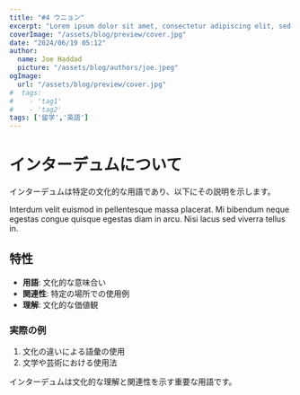 ```yaml
---
title: "#4 ウニョン"
excerpt: "Lorem ipsum dolor sit amet, consectetur adipiscing elit, sed do eiusmod tempor incididunt ut labore et dolore magna aliqua. Praesent elementum facilisis leo vel fringilla est ullamcorper eget. At imperdiet dui accumsan sit amet nulla facilities morbi tempus."
coverImage: "/assets/blog/preview/cover.jpg"
date: "2024/06/19 05:12"
author:
  name: Joe Haddad
  picture: "/assets/blog/authors/joe.jpeg"
ogImage:
  url: "/assets/blog/preview/cover.jpg"
#  tags: 
#    - 'tag1'
#    - 'tag2'
tags: ['留学','英語']
---
```


# インターデュムについて

インターデュムは特定の文化的な用語であり、以下にその説明を示します。

Interdum velit euismod in pellentesque massa placerat. Mi bibendum neque egestas congue quisque egestas diam in arcu. Nisi lacus sed viverra tellus in.

## 特性

- **用語**: 文化的な意味合い
- **関連性**: 特定の場所での使用例
- **理解**: 文化的な価値観

### 実際の例

1. 文化の違いによる語彙の使用
2. 文学や芸術における使用法

インターデュムは文化的な理解と関連性を示す重要な用語です。
